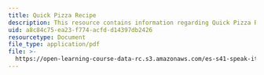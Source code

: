 ```yaml
---
title: Quick Pizza Recipe
description: This resource contains information regarding Quick Pizza Recipe.
uid: a8c84c75-ea23-f774-acfd-d14397db2426
resourcetype: Document
file_type: application/pdf
file: >-
  https://open-learning-course-data-rc.s3.amazonaws.com/es-s41-speak-italian-with-your-mouth-full-spring-2012/a8c84c75ea23f774acfdd14397db2426_MITES_S41S12_recipe_3.pdf
---
```

